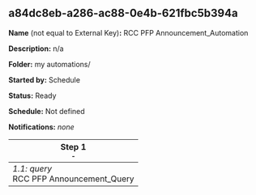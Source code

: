 ## a84dc8eb-a286-ac88-0e4b-621fbc5b394a

**Name** (not equal to External Key)**:** RCC PFP Announcement_Automation

**Description:** n/a

**Folder:** my automations/

**Started by:** Schedule

**Status:** Ready

**Schedule:** Not defined

**Notifications:** _none_


| Step 1<br>_<small>-</small>_ |
| --- |
| _1.1: query_<br>RCC PFP Announcement_Query |
